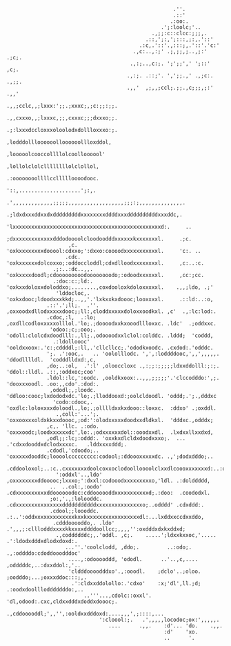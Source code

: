 <p align="center">
                                                                                                                  
                                                          .''.                                                      
                                                          .::'                                                    
                                                         .:oo:.                                                         
                                                      .';:loolc;'..                                                     
                                                   .,;;:c::clcc:;;;,.                                                   
                                                 .::,';:,';:::,;:,.'::'                                                 
                                               .:c,.'::'.,:::;,.'::'.'c:'                                               
                                             .,c:..,:;' .;,;;,;..,;:' .;c;.                                             
                                            .,:;..,c:;. ';';;',' ';::'  ,c;.                                            
                                           .,:;. .::;'. ',';;.,' .,;c:. .,;;.                                           
                                           .,,'  ,;,,;ccl;.;;.,c;;;,;:'  .,,'                                           
                                          .,,;cclc,,;lxxx:';;.;xxxc;,;c:;;:;;.                                          
                                          .,,cxxxo,,;lxxxc,;;,cxxxc;;;dxxxo;;.                                          
                                          .;:lxxxdccloxxxoloolodxdollloxxxo:;.                                          
                                           ,lodddollloooooolloooooollloxddol,                                           
                                            ,looooolcooccollllolcoolloooool'                                            
                                             ,lollolclolcllllllllolclollol,                                             
                                             .:oooooooollllccllllloooodooc.                                             
                                              '::,....................';:,.                                             
                               .',,,,,,,,,,,,,;;;;;,,,,,,,,,,,,,,,,,,;;;:;,,,,,,,,,,,,,,.                               
                                .;ldxdxxxddxxdxdddddddddxxxxxxxxddddxxxddddddddddxxxddc,.                               
                                  'lxxxxxxxxxxxxxxxxxxxxxxxxxxxxxxxxxxxxxxxxxxxxxxxxd:.     ..                          
                                   ;dxxxxxxxxxxxxxdddodoooolcloodoodddxxxxxxkxxxxxxxl.     .;c.                         
                        ,c.        'oxkxxxxxxxxdooool:cdxxo;':dxxo:coooodxxxxxxxxxxxl.     'c:. ..                      
                       .cdc.       'oxkxxxxxxdolcoxxo;:oddoccloddl;cdxdlloodxxxxxxxxl.     ,c:..:c.                     
                   .;:..:dc..,,.   'oxkxxxxdoodl;cdooooooooodoooooooodo;:odoodxxxxxxl.     ,cc:;cc.                     
                   .:doc:c:;ld:.   'oxkxxdoloxxdoloddxo;........,coxdooloxkdoloxxxxxl.    .,,;ldo, .;'                  
                    'lddocloc,.    'oxkxdooc;ldoodxxxkkd;..,,'.'lxkxxkxdoooc;looxxxxl.     .::ld:..:o,                  
                 .::'.';ll;.  .''. ,oxxoodxdllodxxxxxdooc;;ll:,cloddxxxxxdoloxxoodkxl. ,c'  .,:lc:lod:.                 
                 .cdoc,:l,  .:lo;  ,oxdllcodloxxxxxolllol.'lo;.;doooodxxkxooodllloxxc. .ldc'  .;oddxxc.                 
                  'odoo:;c;;ooo;.  'odoll:clolcdxdoodlll:.,ll;.,odoooodxxlclol:colddc. .lddd;  'coddd,                  
                   .:ldolloooc'    'ooldxxoox:.'c:;cddddl;:ll,.'cllcllcc;.'ododkxoodc. .cxdod:.'odddc.                  
                 ';. .':ooc,.   .. 'oololllodc. ',',:loddddooc,',,',,,,,. 'ddodlllldl.  'codddlldxd:,c,                 
                 ,do;..:ol,  .':l' ,olooccloxc .,:;;:;;;;;ldxxddolll:;:;. 'ddol::lldl. .::,:oddxoc;coo'                 
                 .ldol::lc,':oodc. ,ooldkxoox:..,,,;;;;;'.'clccodddo:',;. 'dooxxxoodl. .oo:,,cdo'.:dod:.                
                  ,ododl;,;loodc.  'ddloo:cooc;lxdododxdc.'lo;.;lloddooxd:;oolcldoodl. 'oddd;.';.,dddxc                 
                   'codo:cdooc,.   'oxdlc:loloxxxxdoloodl.,lo;.;olllldxxkxdooo::loxxc.  :ddxo' .;oxddl.                 
                    .,coll:'...';. 'oxxooxxxoldxkkxxdoooc,;od:':olodxxxxxdoodxxdldkxl.  'dddxc.,odddx;                  
                 ,c,. 'llc. .:odo. 'oxxxoodc;loodxxxxxxdc',lo:.;odxxxxxxdol::ooodxxdl.  .lxdxxllxxdxd,                  
                 ,odl;;:lc;:oddd:. 'oxxkxdlcldxdoodxxxo;.  ... .'cdxxdooddxdclodxxxxc.   .lddxxxxddd;.                  
                 .cdodl,'cdoodo;.. 'oxxxxxdooddc;loooolccccccccc:codool;:ddoooxxxxxdc. .,';dodxdddo;..                  
                  .cddooloxol;..:c..cxxxxxxxdoolcoxxoclodoolloooolclxxdlcoooxxxxxxxd:..:o'.coddoddlloc.                 
                    ':oddxl'..,ldo' ,oxxxxxxxxddooooc;lxxxo;':dxxl:codooodxxxxxxxxxo,'ldl. .:dolddddd,                  
                  ..  ..col:,:oodo' .cdxxxxxxxxxxddoooooodoc:cddoooooddxxxxxxxxxxxd;.:doo:  .coododxl.                  
                  ;o:,'.,:lolooddc.  .cdxxxxxxxxxxxxxxxdddddddddddxxxxxxxxxxxxxxxo;..odddd' .cdxddd:.                   
                  .cdool;;loooddc. .:..':oddxxxxxxxxxxxxxkxxkxxxxxxxxxxxxxxxxxdl:...lxddxxccdxxddo,                     
                   .cdddooooddo,. .ldo' .',,,;:clllodddxxxxkkxxxxddddoollcc;,,,,'':oxdddxdxkxddxd;                      
                    .,coddddddc;,.'oddl. ,c;.    .....';ldxxkxxoc,'.....   .':ldodxdddxdlodxdoxd:.                      
                       ...''.'coolclodd, ,ddo;.         ..:odo;.        .,:oddddo:cdoddooodddoc'                        
                        ....,:odooooddd, 'ododl.      ..'..,c,....     ,odddddc,..:dxxddol:,'..                         
                        'cldddoooodddxo'.,:ooodl.    ;dclo'..;oloo.   ;oodddo;...;oxxxddoc:::;,.                        
                         .':cldxxddolollo:.'cdxo'    :x;'dl',ll.;d; .:oodxdoolllodddddddo:,..                           
                             ..'''...,cdolc::oxxl'.  'dl,odood:.cxc,cldxxdddxdoddxdoooc;.                               
                                  .,cddooooddl;',,'',:ooldxxdddoxd:,...,,,',;::::,...                                   
                                  ':cloool:;.   .',,,,,locodoc;ox:',,,,,.                                               
                                     ....      .,,.    :d'... 'do.    .,,.                                              
                                                       :d'    'xo.                                                      
                                                       ..      '.                                                       
                                                                                                                        

</p>
<!--
**caiosoaresf/caiosoaresf** is a ✨ _special_ ✨ repository because its `README.md` (this file) appears on your GitHub profile.

Here are some ideas to get you started:

- 🔭 I’m currently working on ...
- 🌱 I’m currently learning ...
- 👯 I’m looking to collaborate on ...
- 🤔 I’m looking for help with ...
- 💬 Ask me about ...
- 📫 How to reach me: ...
- 😄 Pronouns: ...
- ⚡ Fun fact: ...
-->

